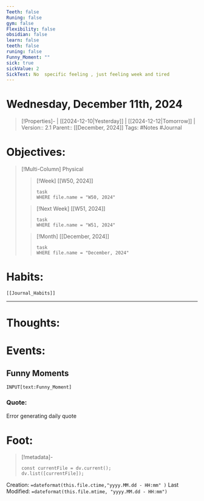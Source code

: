 ```yaml
---
Teeth: false
Runing: false
gym: false
Flexibility: false
obsidian: false
learn: false
teeth: false
runing: false
Funny_Moment: ""
sick: true
sickValue: 2
SickText: No  specific feeling , just feeling week and tired
---
```

# Wednesday, December 11th, 2024
>[!Properties]- | [[2024-12-10|Yesterday]] | [[2024-12-12|Tomorrow]] |
>Version:: 2.1
>Parent:: [[December, 2024]]
>Tags: #Notes #Journal 

# Objectives:
>[!Multi-Column] Physical
>>[!Week] [[W50, 2024]]
>>```dataview
>>task
>>WHERE file.name = "W50, 2024"
>>```
>
>>[!Next Week] [[W51, 2024]]
>>```dataview
>>task
>>WHERE file.name = "W51, 2024"
>>```
>
>>[!Month] [[December, 2024]]
>>```dataview
>>task
>>WHERE file.name = "December, 2024"
>>```
>
# Habits:
```meta-bind-embed
[[Journal_Habits]]
```
***
# Thoughts:


# Events:
## Funny Moments 
`INPUT[text:Funny_Moment]`


### Quote:
Error generating daily quote

# Foot:

>[!metadata]-
>```dataviewjs
>const currentFile = dv.current();
>dv.list([currentFile]);
>```

Creation:          `=dateformat(this.file.ctime,"yyyy.MM.dd - HH:mm" )`
Last Modified:  `=dateformat(this.file.mtime, "yyyy.MM.dd - HH:mm")`

